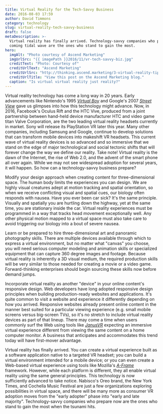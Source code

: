 ```yaml
---
title: Virtual Reality for the Tech-Savvy Business
date: 2016-08-03 17:59
author: David Timmons
category: technology
slug: virtual-reality-tech-savvy-business
draft: false
metaDescription: >-
  Virtual reality has finally arrived. Technology-savvy companies who prepare now for the
  coming tidal wave are the ones who stand to gain the most.
hero:
  imgAlt: "Photo courtesy of Ascend Marketing"
  imgUrlSrc: "{{ imagePath }}2016/11/vr-tech-savvy-biz.jpg"
  creditText: "Photo: Courtesy of"
  creditUrlText: "Ascend Marketing"
  creditUrlSrc: "http://thinking.ascend.marketing/3-virtual-reality-tips-for-the-tech-savvy-business"
  creditUrlTitle: "View this post on the Ascend Marketing blog."
  caption: "Is virtual virtual reality just reality?"
---
```


Virtual reality technology has come a long way in 20 years. Early
advancements like Nintendo's 1995 *[Virtual Boy][3]* and Google's
2007 *[Street View][4]* gave us glimpses into how this technology
might advance. Now, in 2016, Facebook's Oculus Rift and the HTC Vive,
produced from a joint partnership between hand-held device manufacturer
HTC and video game titan Valve Corporation, are the two leading virtual
reality headsets currently in market. Sony will release its PlayStation
VR later this year. Many other companies, including Samsung and Google,
continue to develop solutions that can transform mobile devices into
makeshift VR headsets. This current wave of virtual reality devices is
so advanced and so immersive that we stand on the edge of major
technological and social tectonic shifts that will forever change the
way we define our reality. Take note! Virtual reality is the dawn of the
Internet, the rise of Web 2.0, and the advent of the smart phone all over
again. While we may not see widespread adoption for several years, it will
happen. So how can a technology-savvy business prepare?

Modify your design approach when creating content for three-dimensional
space. The human body limits the experiences you can design. We are
highly visual creatures adept at motion tracking and spatial
orientation, so when we receive conflicting visual and spatial cues, our
biology often responds with nausea. Have you ever been car sick? It's
the same principle. Visually and spatially you are hurtling down the
highway, yet at the same time, you are stationary inside the car.
Virtual reality experiences must be programmed in a way that tracks head
movement exceptionally well. Any other physical motion mapped to a
virtual space must also take care to avoid triggering our biology into a
bout of severe nausea.

Learn or be prepared to hire three-dimensional art and panoramic
photography skills. There are multiple devices available through which
to express a virtual environment, but no matter what "canvas" you
choose, you will need serious computer modeling and animation skills or
specialized equipment that can capture 360 degree images and footage.
Because virtual reality is inherently a 3D visual medium, the required
production skills will be very similar to those needed for creating a
movie or a video game. Forward-thinking enterprises should begin
sourcing these skills now before demand jumps.

Incorporate virtual reality as another "device" in your online content's
responsive design. Web developers have long adopted responsive design
principles when building production-ready websites and applications.
It's quite common to visit a website and experience it differently
depending on how you arrived. Responsive websites already present online
content in the manner best suited for a particular viewing experience
(e.g. small mobile screens versus big-screen TVs), so it's no stretch to
include virtual reality devices as part of that lineup. There may come a
time when users commonly surf the Web using tools like *[JanusVR][]*
expecting an immersive virtual experience different from viewing the same
content on a home computer monitor. A business that anticipates and
accommodates this trend today will have first-mover advantage.

Virtual reality has finally arrived. You can create a virtual experience
built as a software application native to a targeted VR headset; you can
build a virtual environment intended for a mobile device; or you can
even create a Web-based virtual experience using tools like Mozilla's
*[A-Frame][]* framework. However, while each platform
is different, they all enable virtual reality using the same general
principles. This technology is now sufficiently advanced to take notice.
Nabisco's Oreo brand, the New York Times, and Cochella Music Festival
are just a few organizations exploring possibilities in virtual space,
and there will be many more as consumer VR adoption moves from the
"early adopter" phase into "early and late majority". Technology-savvy
companies who prepare now are the ones who stand to gain the most when
the tsunami hits.


[3]: http://www.fastcompany.com/3050016/unraveling-the-enigma-of-nintendos-virtual-boy-20-years-later "Visit www.fastcompany.com."

[4]: http://www.computerhistory.org/atchm/going-places-a-history-of-google-maps-with-street-view/ "Visit www.computerhistory.org."

[A-Frame]: https://aframe.io/ "Click here to visit the official A-Frame website."

[JanusVR]: http://www.janusvr.com/ "Click here to visit the official JanusVR website."
